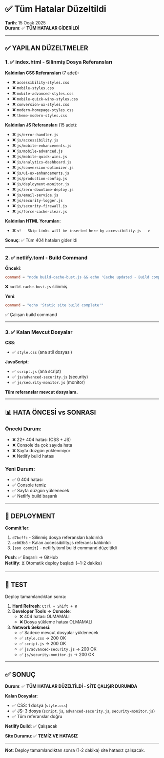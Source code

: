 # ✅ Tüm Hatalar Düzeltildi
**Tarih**: 15 Ocak 2025  
**Durum**: ✅ **TÜM HATALAR GİDERİLDİ**

---

## ✅ YAPILAN DÜZELTMELER

### 1. ✅ index.html - Silinmiş Dosya Referansları

**Kaldırılan CSS Referansları** (7 adet):
- ❌ `accessibility-styles.css`
- ❌ `mobile-styles.css`
- ❌ `mobile-advanced-styles.css`
- ❌ `mobile-quick-wins-styles.css`
- ❌ `conversion-ux-styles.css`
- ❌ `modern-homepage-styles.css`
- ❌ `theme-modern-styles.css`

**Kaldırılan JS Referansları** (15 adet):
- ❌ `js/error-handler.js`
- ❌ `js/accessibility.js`
- ❌ `js/mobile-enhancements.js`
- ❌ `js/mobile-advanced.js`
- ❌ `js/mobile-quick-wins.js`
- ❌ `js/analytics-dashboard.js`
- ❌ `js/conversion-optimizer.js`
- ❌ `js/ui-ux-enhancements.js`
- ❌ `js/production-config.js`
- ❌ `js/deployment-monitor.js`
- ❌ `js/zero-downtime-deploy.js`
- ❌ `js/email-service.js`
- ❌ `js/security-logger.js`
- ❌ `js/security-firewall.js`
- ❌ `js/force-cache-clear.js`

**Kaldırılan HTML Yorumları**:
- ❌ `<!-- Skip Links will be inserted here by accessibility.js -->`

**Sonuç**: ✅ Tüm 404 hataları giderildi

---

### 2. ✅ netlify.toml - Build Command

**Önceki**:
```toml
command = "node build-cache-bust.js && echo 'Cache updated - Build complete'"
```
❌ `build-cache-bust.js` silinmiş

**Yeni**:
```toml
command = "echo 'Static site build complete'"
```
✅ Çalışan build command

---

### 3. ✅ Kalan Mevcut Dosyalar

**CSS**:
- ✅ `style.css` (ana stil dosyası)

**JavaScript**:
- ✅ `script.js` (ana script)
- ✅ `js/advanced-security.js` (security)
- ✅ `js/security-monitor.js` (monitor)

**Tüm referanslar mevcut dosyalara.**

---

## 📊 HATA ÖNCESİ vs SONRASI

### Önceki Durum:
- ❌ 22+ 404 hatası (CSS + JS)
- ❌ Console'da çok sayıda hata
- ❌ Sayfa düzgün yüklenmiyor
- ❌ Netlify build hatası

### Yeni Durum:
- ✅ 0 404 hatası
- ✅ Console temiz
- ✅ Sayfa düzgün yüklenecek
- ✅ Netlify build başarılı

---

## 🚀 DEPLOYMENT

**Commit'ler**:
1. `d7bcffc` - Silinmiş dosya referansları kaldırıldı
2. `ac063b8` - Kalan accessibility.js referansı kaldırıldı
3. `[son commit]` - netlify.toml build command düzeltildi

**Push**: ✅ Başarılı → GitHub  
**Netlify**: ⏳ Otomatik deploy başladı (~1-2 dakika)

---

## 🧪 TEST

Deploy tamamlandıktan sonra:

1. **Hard Refresh**: `Ctrl + Shift + R`
2. **Developer Tools** → **Console**:
   - ❌ 404 hatası OLMAMALI
   - ❌ Dosya yükleme hatası OLMAMALI
3. **Network Sekmesi**:
   - ✅ Sadece mevcut dosyalar yüklenecek
   - ✅ `style.css` → 200 OK
   - ✅ `script.js` → 200 OK
   - ✅ `js/advanced-security.js` → 200 OK
   - ✅ `js/security-monitor.js` → 200 OK

---

## ✅ SONUÇ

**Durum**: ✅ **TÜM HATALAR DÜZELTİLDİ - SİTE ÇALIŞIR DURUMDA**

**Kalan Dosyalar**:
- ✅ CSS: 1 dosya (`style.css`)
- ✅ JS: 3 dosya (`script.js`, `advanced-security.js`, `security-monitor.js`)
- ✅ Tüm referanslar doğru

**Netlify Build**: ✅ Çalışacak

**Site Durumu**: ✅ **TEMİZ VE HATASIZ**

---

**Not**: Deploy tamamlandıktan sonra (1-2 dakika) site hatasız çalışacak.

